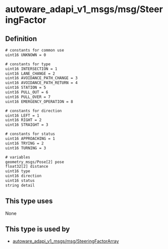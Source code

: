 <!-- This file is generated by a tool. Do not edit directly. -->

# autoware_adapi_v1_msgs/msg/SteeringFactor

## Definition

```txt
# constants for common use
uint16 UNKNOWN = 0

# constants for type
uint16 INTERSECTION = 1
uint16 LANE_CHANGE = 2
uint16 AVOIDANCE_PATH_CHANGE = 3
uint16 AVOIDANCE_PATH_RETURN = 4
uint16 STATION = 5
uint16 PULL_OUT = 6
uint16 PULL_OVER = 7
uint16 EMERGENCY_OPERATION = 8

# constants for direction
uint16 LEFT = 1
uint16 RIGHT = 2
uint16 STRAIGHT = 3

# constants for status
uint16 APPROACHING = 1
uint16 TRYING = 2
uint16 TURNING = 3

# variables
geometry_msgs/Pose[2] pose
float32[2] distance
uint16 type
uint16 direction
uint16 status
string detail
```

## This type uses

None

## This type is used by

- [autoware_adapi_v1_msgs/msg/SteeringFactorArray](../../autoware_adapi_v1_msgs/msg/steering_factor_array.md)
